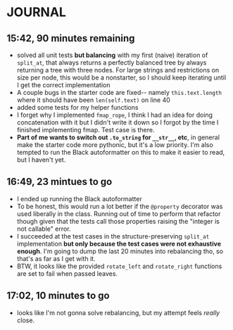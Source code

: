 # JOURNAL

## 15:42, 90 minutes remaining

- solved all unit tests **but balancing** with my first (naive) iteration of `split_at`, that always returns a perfectly balanced tree by always returning a tree with three nodes. For large strings and restrictions on size per node, this would be a nonstarter, so I should keep iterating until I get the correct implementation
- A couple bugs in the starter code are fixed-- namely `this.text.length` where it should have been `len(self.text)` on line 40
- added some tests for my helper functions
- I forget why I implemented `fmap_rope`, I think I had an idea for doing concatenation with it but I didn't write it down so I forgot by the time I finished implementing fmap. Test case is there.
- **Part of me wants to switch out `.to_string` for `__str__`, etc**, in general make the starter code more pythonic, but it's a low priority. I'm also tempted to run the Black autoformatter on this to make it easier to read, but I haven't yet. 


## 16:49, 23 mintues to go

- I ended up running the Black autoformatter
- To be honest, this would run a lot better if the `@property` decorator was used liberally in the class. Running out of time to perform that refactor though given that the tests call those properties raising the "integer is not callable" error. 
- I succeeded at the test cases in the structure-preserving `split_at` implementation **but only because the test cases were not exhaustive enough**. I'm going to dump the last 20 minutes into rebalancing tho, so that's as far as I get with it. 
- BTW, it looks like the provided `rotate_left` and `rotate_right` functions are set to fail when passed leaves. 

## 17:02, 10 minutes to go
- looks like I'm not gonna solve rebalancing, but my attempt feels _really_ close. 
